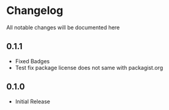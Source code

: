 # Changelog

All notable changes will be documented here

## 0.1.1
- Fixed Badges
- Test fix package license does not same with packagist.org

## 0.1.0
- Initial Release
